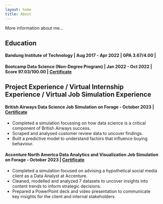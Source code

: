 ```yaml
---
layout: home
title: About
---
```


More information about me...
## **Education**
#### Bandung Institute of Technology | Aug 2017 - Apr 2022 | GPA 3.67/4.00 |
#### Bootcamp Data Science (Non-Degree Program) | Jan 2022 - Oct 2022 | Score 97.03/100.00 | [Certificate](https://dibimbing-lms-dev.s3.ap-southeast-1.amazonaws.com/201029DS10100745/931)

## **Project Experience / Virtual Internship Experience / Virtual Job Simulation Experience**
#### **British Airways Data Science Job Simulation on Forage - October 2023** | [Certificate](https://forage-uploads-prod.s3.amazonaws.com/completion-certificates/British%20Airways/NjynCWzGSaWXQCxSX_British%20Airways_Mj5mDmZW8NT7NJKu6_1697807546468_completion_certificate.pdf)
- Completed a simulation focussing on how data science is a critical component of British Airways success.
- Scraped and analysed customer review data to uncover findings.
- Built a predictive model to understand factors that influence buying behaviour.
  
#### **Accenture North America Data Analytics and Visualization Job Simulation on Forage - October 2023** | [Certificate](https://forage-uploads-prod.s3.amazonaws.com/completion-certificates/Accenture%20North%20America/hzmoNKtzvAzXsEqx8_Accenture%20North%20America_Mj5mDmZW8NT7NJKu6_1696494071589_completion_certificate.pdf)
- Completed a simulation focused on advising a hypothetical social media client as a Data Analyst at Accenture.
- Cleaned, modelled and analyzed 7 datasets to uncover insights into content trends to inform strategic decisions.
- Prepared a PowerPoint deck and video presentation to communicate key insights for the client and internal stakeholders.

